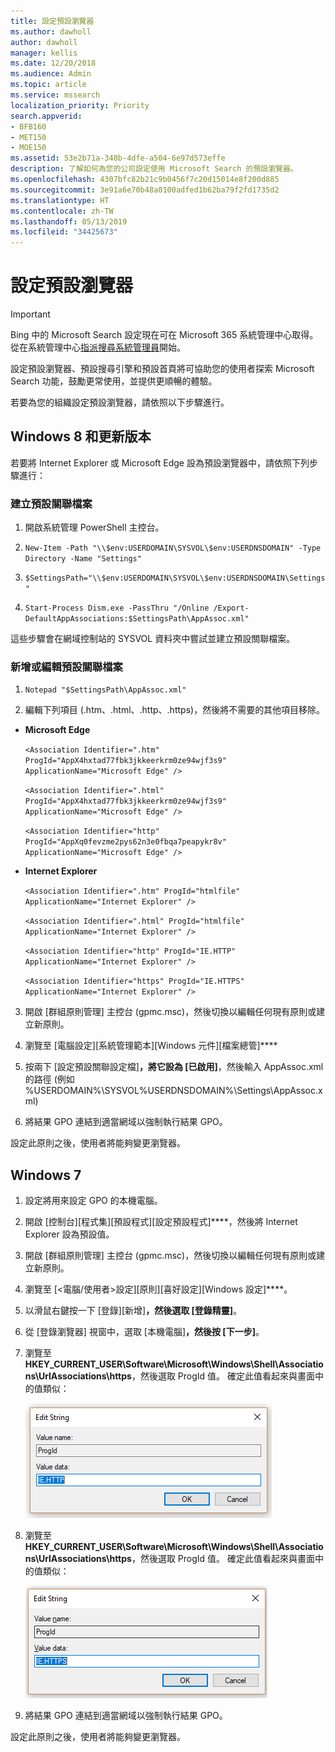 ```yaml
---
title: 設定預設瀏覽器
ms.author: dawholl
author: dawholl
manager: kellis
ms.date: 12/20/2018
ms.audience: Admin
ms.topic: article
ms.service: mssearch
localization_priority: Priority
search.appverid:
- BFB160
- MET150
- MOE150
ms.assetid: 53e2b71a-348b-4dfe-a504-6e97d573effe
description: 了解如何為您的公司設定使用 Microsoft Search 的預設瀏覽器。
ms.openlocfilehash: 4307bfc82b21c9b0456f7c20d15014e8f200d885
ms.sourcegitcommit: 3e91a6e70b48a0100adfed1b62ba79f2fd1735d2
ms.translationtype: HT
ms.contentlocale: zh-TW
ms.lasthandoff: 05/13/2019
ms.locfileid: "34425673"
---
```

# <a name="set-default-browser"></a>設定預設瀏覽器

> [!IMPORTANT]
> Bing 中的 Microsoft Search 設定現在可在 Microsoft 365 系統管理中心取得。 從在系統管理中心[指派搜尋系統管理員](https://docs.microsoft.com/zh-TW/microsoftsearch/setup-microsoft-search#step-2-assign-search-admin-and-search-editor)開始。
    
設定預設瀏覽器、預設搜尋引擎和預設首頁將可協助您的使用者探索 Microsoft Search 功能，鼓勵更常使用，並提供更順暢的體驗。
  
若要為您的組織設定預設瀏覽器，請依照以下步驟進行。
  
## <a name="windows-8-and-above"></a>Windows 8 和更新版本

若要將 Internet Explorer 或 Microsoft Edge 設為預設瀏覽器中，請依照下列步驟進行：
  
### <a name="create-default-associations-file"></a>建立預設關聯檔案

1. 開啟系統管理 PowerShell 主控台。
    
2.  `New-Item -Path "\\$env:USERDOMAIN\SYSVOL\$env:USERDNSDOMAIN" -Type Directory -Name "Settings"`
    
3.  `$SettingsPath="\\$env:USERDOMAIN\SYSVOL\$env:USERDNSDOMAIN\Settings"`
    
4.  `Start-Process Dism.exe -PassThru "/Online /Export-DefaultAppAssociations:$SettingsPath\AppAssoc.xml"`
    
這些步驟會在網域控制站的 SYSVOL 資料夾中嘗試並建立預設關聯檔案。
  
### <a name="add-or-edit-the-default-associations-file"></a>新增或編輯預設關聯檔案

1. `Notepad "$SettingsPath\AppAssoc.xml"`
    
2. 編輯下列項目 (.htm、.html、.http、.https)，然後將不需要的其他項目移除。
    
  - **Microsoft Edge**
    
     `<Association Identifier=".htm" ProgId="AppX4hxtad77fbk3jkkeerkrm0ze94wjf3s9" ApplicationName="Microsoft Edge" />`
  
     `<Association Identifier=".html" ProgId="AppX4hxtad77fbk3jkkeerkrm0ze94wjf3s9" ApplicationName="Microsoft Edge" />`
  
     `<Association Identifier="http" ProgId="AppXq0fevzme2pys62n3e0fbqa7peapykr8v" ApplicationName="Microsoft Edge" />`
    
  - **Internet Explorer**
    
     `<Association Identifier=".htm" ProgId="htmlfile" ApplicationName="Internet Explorer" />`
  
     `<Association Identifier=".html" ProgId="htmlfile" ApplicationName="Internet Explorer" />`
  
     `<Association Identifier="http" ProgId="IE.HTTP" ApplicationName="Internet Explorer" />`
  
     `<Association Identifier="https" ProgId="IE.HTTPS" ApplicationName="Internet Explorer" />`
    
3. 開啟 [群組原則管理] 主控台 (gpmc.msc)，然後切換以編輯任何現有原則或建立新原則。
    
1. 瀏覽至 [電腦設定]\[系統管理範本]\[Windows 元件]\[檔案總管]****
    
2. 按兩下 [設定預設關聯設定檔]****，將它設為 [已啟用]****，然後輸入 AppAssoc.xml 的路徑 (例如 %USERDOMAIN%\SYSVOL\%USERDNSDOMAIN%\Settings\AppAssoc.xml)
    
4. 將結果 GPO 連結到適當網域以強制執行結果 GPO。
    
設定此原則之後，使用者將能夠變更瀏覽器。
  
## <a name="windows-7"></a>Windows 7

1. 設定將用來設定 GPO 的本機電腦。
    
1. 開啟 [控制台]\[程式集]\[預設程式]\[設定預設程式]****，然後將 Internet Explorer 設為預設值。 
    
2. 開啟 [群組原則管理] 主控台 (gpmc.msc)，然後切換以編輯任何現有原則或建立新原則。
    
1. 瀏覽至 [\<電腦/使用者\>設定]\[原則]\[喜好設定]\[Windows 設定]****。
    
2. 以滑鼠右鍵按一下 [登錄]\[新增]****，然後選取 [登錄精靈]****。
    
3. 從 [登錄瀏覽器] 視窗中，選取 [本機電腦]****，然後按 [下一步]****。
    
4. 瀏覽至 **HKEY_CURRENT_USER\Software\Microsoft\Windows\Shell\Associations\UrlAssociations\https**，然後選取 ProgId 值。 確定此值看起來與畫面中的值類似： 
    
    ![在 [編輯字串] 中選取 ProgID 值](media/f6173dcc-b898-4967-8c40-4b0fe411a92b.png)
  
5. 瀏覽至 **HKEY_CURRENT_USER\Software\Microsoft\Windows\Shell\Associations\UrlAssociations\https**，然後選取 ProgId 值。 確定此值看起來與畫面中的值類似： 
    
    ![在 [編輯字串] 中針對 HTTPS 選取 ProgId](media/3519e13b-4fe7-4d15-946c-82fd50fc49bb.png)
  
3. 將結果 GPO 連結到適當網域以強制執行結果 GPO。
    
設定此原則之後，使用者將能夠變更瀏覽器。